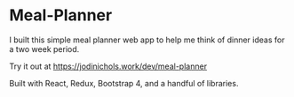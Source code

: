 # Meal-Planner
I built this simple meal planner web app to help me think of dinner ideas for a two week period.

Try it out at https://jodinichols.work/dev/meal-planner

Built with React, Redux, Bootstrap 4, and a handful of libraries.
